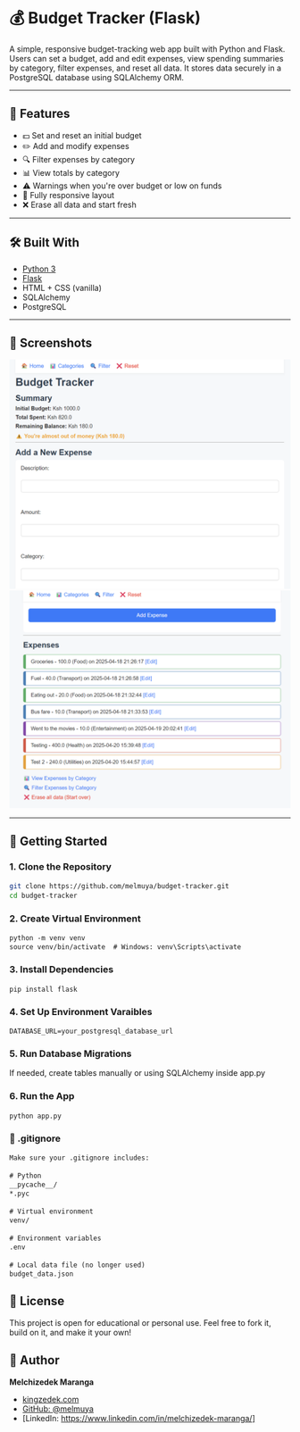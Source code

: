 # 💰 Budget Tracker (Flask)

A simple, responsive budget-tracking web app built with Python and Flask. Users can set a budget, add and edit expenses, view spending summaries by category, filter expenses, and reset all data. It stores data securely in a PostgreSQL database using SQLAlchemy ORM.

---

## 🚀 Features

- 💵 Set and reset an initial budget
- ✏️ Add and modify expenses
- 🔍 Filter expenses by category
- 📊 View totals by category
- ⚠️ Warnings when you're over budget or low on funds
- 📱 Fully responsive layout
- ❌ Erase all data and start fresh

---

## 🛠 Built With

- [Python 3](https://www.python.org/)
- [Flask](https://flask.palletsprojects.com/)
- HTML + CSS (vanilla)
- SQLAlchemy
- PostgreSQL

---

## 📸 Screenshots

![alt text](image-1.png)
![alt text](image.png)

---

## 🧪 Getting Started

### 1. Clone the Repository

```bash
git clone https://github.com/melmuya/budget-tracker.git
cd budget-tracker

```
### 2. Create Virtual Environment
```
python -m venv venv
source venv/bin/activate  # Windows: venv\Scripts\activate

```
### 3. Install Dependencies
```
pip install flask

```
### 4. Set Up Environment Varaibles
```
DATABASE_URL=your_postgresql_database_url

```
### 5. Run Database Migrations

If needed, create tables manually or using SQLAlchemy inside app.py

### 6. Run the App
```
python app.py

```
### 📄 .gitignore
```
Make sure your .gitignore includes:

# Python
__pycache__/
*.pyc

# Virtual environment
venv/

# Environment variables
.env

# Local data file (no longer used)
budget_data.json

```
## 📄 License

This project is open for educational or personal use.
Feel free to fork it, build on it, and make it your own!


## 👤 Author

**Melchizedek Maranga**  
- [kingzedek.com](https://kingzedek.com)  
- [GitHub: @melmuya](https://github.com/melmuyayour-username)  
- [LinkedIn: https://www.linkedin.com/in/melchizedek-maranga/]  

```

